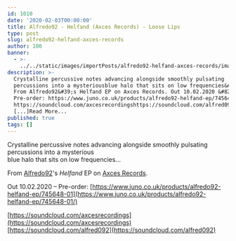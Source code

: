 ```yaml
---
id: 1010
date: '2020-02-03T00:00:00'
title: Alfredo92 - Helfand (Axces Records) - Loose Lips
type: post
slug: alfredo92-helfand-axces-records
author: 100
banner:
  - >-
    ../../static/images/importPosts/alfredo92-helfand-axces-records/image1010.jpeg
description: >-
  Crystalline percussive notes advancing alongside smoothly pulsating
  percussions into a mysteriousblue halo that sits on low frequencies&#8230;
  From Alfredo92&#39;s Helfand EP on Axces Records. Out 10.02.2020 &#8211;
  Pre-order: https://www.juno.co.uk/products/alfredo92-helfand-ep/745648-01
  https://soundcloud.com/axcesrecordingshttps://soundcloud.com/alfred092
  [...]Read More...
published: true
tags: []
---
```

Crystalline percussive notes advancing alongside smoothly pulsating percussions into a mysterious  
blue halo that sits on low frequencies…

From [Alfredo92](https://www.residentadvisor.net/dj/alfredo92)'s _Helfand_ EP on [Axces Records](https://www.residentadvisor.net/record-label.aspx?id=17052).

Out 10.02.2020 – Pre-order: [](https://www.juno.co.uk/products/alfredo92-helfand-ep/745648-01/)[https://www.juno.co.uk/products/alfredo92-helfand-ep/745648-01](https://www.juno.co.uk/products/alfredo92-helfand-ep/745648-01/)

[](https://soundcloud.com/alfred092)[https://soundcloud.com/axcesrecordings](https://soundcloud.com/axcesrecordings)  
[https://soundcloud.com/alfred092](https://soundcloud.com/alfred092)